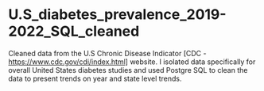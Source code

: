 # U.S_diabetes_prevalence_2019-2022_SQL_cleaned
Cleaned data from the U.S Chronic Disease Indicator [CDC - https://www.cdc.gov/cdi/index.html] website. I isolated data specifically for overall United States diabetes studies and used Postgre SQL to clean the data to present trends on year and state level trends.  
